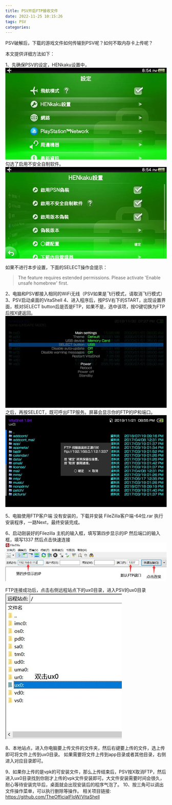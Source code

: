 ```yaml
---
title: PSV开启FTP接收文件
date: 2022-11-25 10:15:26
tags: PSV
categories:
---
```


PSV破解后，下载的游戏文件如何传输到PSV呢？如何不取内存卡上传呢？

<!--more-->

本文提供详细方法如下：

1、先确保PSV的设定，HENkaku设置中，
![](../images/0007/PSV的设定-HENkaku设置.webp)
勾选了启用不安全自制软件。
![](../images/0007/勾选了启用不安全自制软件.webp)

如果不进行本步设置，下面的SELECT操作会提示：
> The feature requires estended permissions.
> Please activate 'Enable unsafe homebrew' first.
 

2、电脑和PSV都接入相同的WiFi无线（PSV如果是飞行模式，请取消飞行模式）
3、PSV启动桌面的VitaShell
4、进入程序后，按PSV右下的START，出现设置界面，核对SELECT button后是否是FTP，如果不是，选中该项，按O键切换为FTP后按X键返回。
![](../images/0007/VitaShell-START.webp)
之后，再按SELECT，既可呼出FTP服务。屏幕会显示你的FTP的IP和端口。
![](../images/0007/VitaShell-FTP.webp)

5、电脑使用FTP客户端
没有安装的，下载并安装
FileZilla客户端-64位.rar
执行安装程序，一路Next，最终安装完成。

6、启动刚装好的Filezilla
主机的输入框，填写第四步显示的IP
然后端口的输入框，填写1337
然后点击快速连接
![](../images/0007/Filezilla示意图.webp)


FTP连接成功后，点击右侧远程站点下的ux0目录，进入PSV的ux0目录
![](../images/0007/PSV进入ux0示意图2.webp)

8、本地站点，进入你电脑要上传文件的文件夹，然后右键要上传的文件，选上传即可将文件上传到ux0目录。
如果需要将文件上传到app目录或者其他目录，右侧进入对应目录即可。

9、如果你上传的是vpk的可安装文件，那么上传结束后，PSV按X取消FTP，然后进入ux0目录找到你刚才上传的vpk文件安装即可。大文件安装需要时间会很久，耐心等待安装完毕后，桌面就会出现安装后的程序气泡了。
10、按三角可以调出文件操作菜单，可以执行删除等操作。
相关项目链接:
https://github.com/TheOfficialFloW/VitaShell
